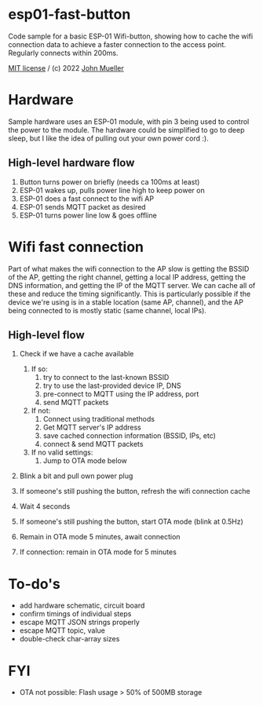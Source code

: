 # esp01-fast-button

Code sample for a basic ESP-01 Wifi-button, showing how to cache the wifi connection data to achieve a faster connection to the access point. Regularly connects within 200ms.

[MIT license](LICENSE) / (c) 2022 [John Mueller](https://johnmu.com/)

# Hardware 

Sample hardware uses an ESP-01 module, with pin 3 being used to control the power to the module. The hardware could be simplified to go to deep sleep, but I like the idea of pulling out your own power cord :). 

## High-level hardware flow

1. Button turns power on briefly (needs ca 100ms at least)
2. ESP-01 wakes up, pulls power line high to keep power on
3. ESP-01 does a fast connect to the wifi AP
4. ESP-01 sends MQTT packet as desired
5. ESP-01 turns power line low & goes offline

# Wifi fast connection

Part of what makes the wifi connection to the AP slow is getting the BSSID of the AP, getting the right channel, getting a local IP address, getting the DNS information, and getting the IP of the MQTT server. We can cache all of these and reduce the timing significantly. This is particularly possible if the device we're using is in a stable location (same AP, channel), and the AP being connected to is mostly static (same channel, local IPs).

## High-level flow

1. Check if we have a cache available
    1. If so:
        1. try to connect to the last-known BSSID
        2. try to use the last-provided device IP, DNS
        3. pre-connect to MQTT using the IP address, port
        4. send MQTT packets
    2. If not:
       1. Connect using traditional methods
       2. Get MQTT server's IP address
       3. save cached connection information (BSSID, IPs, etc)
       4. connect & send MQTT packets
    3. If no valid settings:
       1. Jump to OTA mode below

2. Blink a bit and pull own power plug
3. If someone's still pushing the button, refresh the wifi connection cache
4. Wait 4 seconds
5. If someone's still pushing the button, start OTA mode (blink at 0.5Hz)
6. Remain in OTA mode 5 minutes, await connection
7. If connection: remain in OTA mode for 5 minutes

# To-do's

* add hardware schematic, circuit board
* confirm timings of individual steps
* escape MQTT JSON strings properly
* escape MQTT topic, value
* double-check char-array sizes

# FYI

* OTA not possible: Flash usage > 50% of 500MB storage
